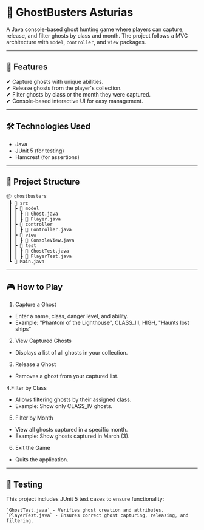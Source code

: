 # 👻 GhostBusters Asturias

A Java console-based ghost hunting game where players can capture, release, and filter ghosts by class and month. The project follows a MVC architecture with `model`, `controller`, and `view` packages.

---

## 📜 Features

✔ Capture ghosts with unique abilities.  
✔ Release ghosts from the player's collection.  
✔ Filter ghosts by class or the month they were captured.  
✔ Console-based interactive UI for easy management.  

---

## 🛠 Technologies Used

- Java  
- JUnit 5 (for testing)  
- Hamcrest (for assertions)  

---

## 📂 Project Structure

```plaintext
📦 ghostbusters
 ┣ 📂 src
 ┃ ┣ 📂 model
 ┃ ┃ ┣ 📜 Ghost.java
 ┃ ┃ ┣ 📜 Player.java
 ┃ ┣ 📂 controller
 ┃ ┃ ┣ 📜 Controller.java
 ┃ ┣ 📂 view
 ┃ ┃ ┣ 📜 ConsoleView.java
 ┃ ┣ 📂 test
 ┃ ┃ ┣ 📜 GhostTest.java
 ┃ ┃ ┣ 📜 PlayerTest.java
 ┗ 📜 Main.java
```
---

## 🎮 How to Play
1. Capture a Ghost
- Enter a name, class, danger level, and ability.
- Example: "Phantom of the Lighthouse", CLASS_III, HIGH, "Haunts lost ships"

2. View Captured Ghosts
- Displays a list of all ghosts in your collection.

3. Release a Ghost
- Removes a ghost from your captured list.

4.Filter by Class
- Allows filtering ghosts by their assigned class.
- Example: Show only CLASS_IV ghosts.

5. Filter by Month
- View all ghosts captured in a specific month.
- Example: Show ghosts captured in March (3).

6. Exit the Game
- Quits the application.

---

## 🧪 Testing
This project includes JUnit 5 test cases to ensure functionality:
```plaintext
`GhostTest.java` - Verifies ghost creation and attributes.
`PlayerTest.java` - Ensures correct ghost capturing, releasing, and filtering.
```
